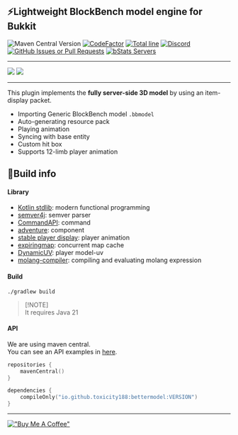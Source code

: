 ## ⚡Lightweight BlockBench model engine for Bukkit
![Maven Central Version](https://img.shields.io/maven-central/v/io.github.toxicity188/bettermodel?style=flat-square&logo=sonatype)
[![CodeFactor](https://www.codefactor.io/repository/github/toxicity188/bettermodel/badge?style=flat-square)](https://www.codefactor.io/repository/github/toxicity188/bettermodel)
[![Total line](https://tokei.rs/b1/github/toxicity188/BetterModel?category=code&style=flat-square)](https://github.com/toxicity188/BetterModel)
[![Discord](https://img.shields.io/badge/Discord-%235865F2.svg?style=flat-square&logo=discord&logoColor=white)](https://discord.com/invite/rePyFESDbk)
[![GitHub Issues or Pull Requests](https://img.shields.io/github/issues/toxicity188/BetterModel?style=flat-square&logo=github)](https://github.com/toxicity188/BetterModel/issues)
[![bStats Servers](https://img.shields.io/bstats/servers/24237?style=flat-square&logo=minecraft&label=bStats&color=0%2C150%2C136%2C0)](https://bstats.org/plugin/bukkit/BetterModel/24237)

* * *
![](https://github.com/user-attachments/assets/5a6c1a8c-6fe2-4a67-a10e-e63e40825d35)
![](https://github.com/user-attachments/assets/ff515577-6a72-48ba-9943-81f00dddb375)
* * *

This plugin implements the **fully server-side 3D model** by using an item-display packet.

- Importing Generic BlockBench model `.bbmodel`
- Auto-generating resource pack
- Playing animation
- Syncing with base entity
- Custom hit box
- Supports 12-limb player animation

## 🔧Build info
#### Library
- [Kotlin stdlib](https://github.com/JetBrains/kotlin): modern functional programming
- [semver4j](https://github.com/vdurmont/semver4j): semver parser
- [CommandAPI](https://github.com/CommandAPI/CommandAPI): command
- [adventure](https://github.com/KyoriPowered/adventure): component
- [stable player display](https://github.com/bradleyq/stable_player_display): player animation
- [expiringmap](https://github.com/jhalterman/expiringmap): concurrent map cache
- [DynamicUV](https://github.com/toxicity188/DynamicUV): player model-uv
- [molang-compiler](https://github.com/Ocelot5836/molang-compiler): compiling and evaluating molang expression

#### Build
`./gradlew build`
> [!NOTE]\
> It requires Java 21

#### API
We are using maven central.  
You can see an API examples in [here](https://github.com/toxicity188/BetterModel/wiki/API-example). 
```kotlin
repositories {
    mavenCentral()
}

dependencies {
    compileOnly("io.github.toxicity188:bettermodel:VERSION")
}
```
* * *
[!["Buy Me A Coffee"](https://www.buymeacoffee.com/assets/img/custom_images/orange_img.png)](https://buymeacoffee.com/toxicity188)